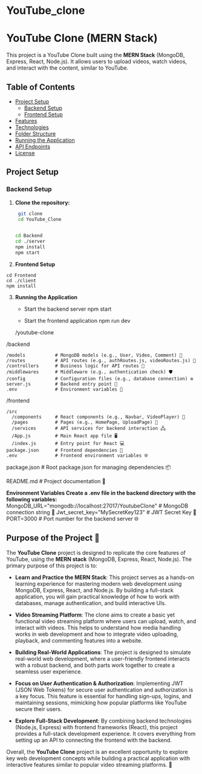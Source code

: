 # YouTube_clone
 
# YouTube Clone (MERN Stack)

This project is a YouTube Clone built using the **MERN Stack** (MongoDB, Express, React, Node.js). It allows users to upload videos, watch videos, and interact with the content, similar to YouTube.

## Table of Contents

- [Project Setup](#project-setup)
  - [Backend Setup](#backend-setup)
  - [Frontend Setup](#frontend-setup)
- [Features](#features)
- [Technologies](#technologies)
- [Folder Structure](#folder-structure)
- [Running the Application](#running-the-application)
- [API Endpoints](#api-endpoints)
- [License](#license)

## Project Setup

### Backend Setup

1. **Clone the repository:**
   ```bash
    git clone 
    cd YouTube_Clone

    
   cd Backend
   cd ./server
   npm install
   npm start

  2. **Frontend Setup**

    cd Frontend
    cd ./client
    npm install
3. **Running the Application**

    - Start the backend server
        npm start

    - Start the frontend application
        npm run dev



    /youtube-clone
   
  /backend
  
    /models           # MongoDB models (e.g., User, Video, Comment) 🧳
    /routes           # API routes (e.g., authRoutes.js, videoRoutes.js) 📍
    /controllers      # Business logic for API routes 🧠
    /middlewares      # Middleware (e.g., authentication check) 🛡️
    /config           # Configuration files (e.g., database connection) ⚙️
    server.js         # Backend entry point 🌟
    .env              # Environment variables 🌳
  /frontend
  
    /src
      /components     # React components (e.g., Navbar, VideoPlayer) 🧩
      /pages          # Pages (e.g., HomePage, UploadPage) 📃
      /services       # API services for backend interaction 🖧
      /App.js         # Main React app file 🖥️
      /index.js       # Entry point for React 💻
    package.json      # Frontend dependencies 📜
    .env              # Frontend environment variables 🌐
    
  package.json        # Root package.json for managing dependencies 📦
  
  README.md           # Project documentation 📖

**Environment Variables Create a .env file in the backend directory with the following variables:**
MongoDB_URL="mongodb://localhost:27017/YoutubeClone"                 # MongoDB connection string 🌱
Jwt_secret_key="MySecretKey123"                                      # JWT Secret Key 🔐
PORT=3000                                                            # Port number for the backend server 🌐



## Purpose of the Project 🎯

The **YouTube Clone** project is designed to replicate the core features of YouTube, using the **MERN stack** (MongoDB, Express, React, Node.js). The primary purpose of this project is to:

- **Learn and Practice the MERN Stack**: This project serves as a hands-on learning experience for mastering modern web development using MongoDB, Express, React, and Node.js. By building a full-stack application, you will gain practical knowledge of how to work with databases, manage authentication, and build interactive UIs.
  
- **Video Streaming Platform**: The clone aims to create a basic yet functional video streaming platform where users can upload, watch, and interact with videos. This helps to understand how media handling works in web development and how to integrate video uploading, playback, and commenting features into a website.
  
- **Building Real-World Applications**: The project is designed to simulate real-world web development, where a user-friendly frontend interacts with a robust backend, and both parts work together to create a seamless user experience.
  
- **Focus on User Authentication & Authorization**: Implementing JWT (JSON Web Tokens) for secure user authentication and authorization is a key focus. This feature is essential for handling sign-ups, logins, and maintaining sessions, mimicking how popular platforms like YouTube secure their users.
  
- **Explore Full-Stack Development**: By combining backend technologies (Node.js, Express) with frontend frameworks (React), this project provides a full-stack development experience. It covers everything from setting up an API to connecting the frontend with the backend.

Overall, the **YouTube Clone** project is an excellent opportunity to explore key web development concepts while building a practical application with interactive features similar to popular video streaming platforms. 🌟


